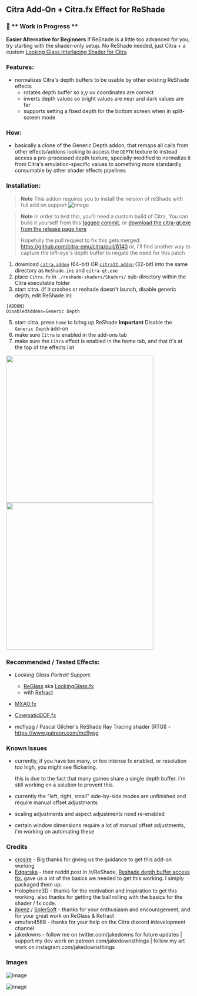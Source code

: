 ## Citra Add-On + Citra.fx Effect for ReShade

### 🚧 \*\* **Work in Progress** \*\*

**Easier Alternative for Beginners** if ReShade is a little too advanced for you, try starting with the shader-only setup. No ReShade needed, just Citra + a custom [Looking Glass Interlacing Shader for Citra](https://github.com/jakedowns/reshade-shaders/tree/main/interlaced-shader)

### Features:
- normalizes Citra's depth buffers to be usable by other existing ReShade effects
  - rotates depth buffer so x,y uv coordinates are correct
  - inverts depth values so bright values are near and dark values are far
  - supports setting a fixed depth for the bottom screen when in split-screen mode

### How:
- basically a clone of the Generic Depth addon, that remaps all calls from other effects/addons looking to access the `DEPTH` texture to instead access a pre-processed depth texture, specially modified to normalize it from Citra's emulation-specific values to something more standardly consumable by other shader effects pipelines

### Installation:

> **Note** This addon requires you to install the version of reShade with full add on support
![image](https://user-images.githubusercontent.com/1683122/193439578-164b9797-dd68-4353-a3ae-5b9b48d564ee.png)

> **Note** in order to test this, you'll need a custom build of Citra. You can build it yourself from this [tagged commit](https://github.com/jakedowns/citra-fix-custom-interlaced-shader-path/tree/reshade-left-eye-optional), or [download the citra-qt.exe from the release page here](https://github.com/jakedowns/citra-fix-custom-interlaced-shader-path/releases/tag/reshade-left-eye-optional)
> 
> Hopefully the pull request to fix this gets merged: https://github.com/citra-emu/citra/pull/6140
> or, i'll find another way to capture the left-eye's depth buffer to negate the need for this patch


1. download [`citra.addon`](./citra.addon) (64-bit) OR [`citra32.addon`](./citra32.addon) (32-bit) into the same directory as `ReShade.ini` and `citra-qt.exe`
2. place `Citra.fx` in `./reshade-shaders/Shaders/` sub-directory within the Citra executable folder
4. start citra. (if it crashes or reshade doesn't launch, disable generic depth, edit ReShade.ini:
```
[ADDON]
DisabledAddons=Generic Depth
```
5. start citra. press `home` to bring up ReShade **Important** Disable the `Generic Depth` add-on
6. make sure `Citra` is enabled in the add-ons tab
7. make sure the `Citra` effect is enabled in the home tab, and that it's at the top of the effects list

<img width="400" src="https://user-images.githubusercontent.com/1683122/193273026-6a91450c-cc2c-4620-90cf-5ca975ce9a9c.png" /> <img width="400" src="https://user-images.githubusercontent.com/1683122/193273249-67039451-b3e5-4627-92e8-b7555ae69bf9.png" />


### Recommended / Tested Effects:

- *Looking Glass Portrait Support:*
  - [ReGlass](https://github.com/jbienz/ReGlass) aka [LookingGlass.fx](https://github.com/jbienz/ReGlass/blob/main/Shaders/LookingGlass.fx) 
  - with [Refract](https://github.com/SolerSoft/Refract)

- [MXAO.fx](https://github.com/cyrie/Stormshade/blob/master/reshade-shaders/Shaders/MXAO.fx)
- [CinematicDOF.fx](https://github.com/FransBouma/OtisFX/blob/master/Shaders/CinematicDOF.fx)
- mcflypg / Pascal Gilcher's ReShade Ray Tracing shader (RTGI) - https://www.patreon.com/mcflypg

### Known Issues

- currently, if you have too many, or too intense fx enabled, or resolution too high, you might see flickering.

  this is due to the fact that many games share a single depth buffer. i'm still working on a solution to prevent this.

- currently the "left, right, small" side-by-side modes are unfinished and require manual offset adjustments

- scaling adjustments and aspect adjustments need re-enabled

- certain window dimensions require a lot of manual offset adjustments, i'm working on automating these

### Credits
- [crosire](https://github.com/crosire/reshade) - Big thanks for giving us the guidance to get this add-on working
- [Edgarska](https://www.reddit.com/r/Citra/comments/i4o5i1/reshade_depth_buffer_access_fix/) - their reddit post in /r/ReShade, [Reshade depth buffer access fix.](https://www.reddit.com/r/Citra/comments/i4o5i1/reshade_depth_buffer_access_fix/) gave us a lot of the basics we needed to get this working. I simply packaged them up.
- Holophone3D - thanks for the motivation and inspiration to get this working. also thanks for getting the ball rolling with the basics for the shader / fx code.
- [jbienz](https://github.com/jbienz) / [SolerSoft](https://github.com/SolerSoft) - thanks for your enthusiasm and encouragement, and for your great work on ReGlass & Refract
- emufan4568 - thanks for your help on the Citra discord #development channel
- jakedowns - follow me on twitter.com/jakedowns for future updates | support my dev work on patreon.com/jakedownsthings | follow my art work on instagram.com/jakedownsthings

### Images
![image](https://user-images.githubusercontent.com/1683122/193262894-73fb5d86-0a54-4ef2-bf0d-61bba3a800a5.png)

![image](https://user-images.githubusercontent.com/1683122/194750679-5b5d99b1-a651-4a25-afc0-c9ba7497d252.png)


